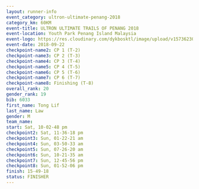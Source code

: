 ```yaml
---
layout: runner-info 
event_category: ultron-ultimate-penang-2018 
category_km: 60KM 
event-title: ULTRON ULTIMATE TRAILS OF PENANG 2018 
event-location: Youth Park Penang Island Malaysia 
event-logo: https://res.cloudinary.com/dykbosktl/image/upload/v1573623002/Logo/ULTRO_2018_LOGO_btp5xw.jpg 
event-date: 2018-09-22 
checkpoint-name2: CP 1 (T-2) 
checkpoint-name3: CP 2 (T-3) 
checkpoint-name4: CP 3 (T-4) 
checkpoint-name5: CP 4 (T-5) 
checkpoint-name6: CP 5 (T-6) 
checkpoint-name7: CP 6 (T-7) 
checkpoint-name8: Finishing (T-8) 
overall_rank: 20
gender_rank: 19
bib: 6033
first_name: Tong Lif
last_name: Law
gender: M
team_name: 
start: Sat, 10-02-48 pm
checkpoint2: Sat, 11-36-18 pm
checkpoint3: Sun, 01-22-21 am
checkpoint4: Sun, 03-50-33 am
checkpoint5: Sun, 07-26-20 am
checkpoint6: Sun, 10-21-35 am
checkpoint7: Sun, 12-45-56 pm
checkpoint8: Sun, 01-52-06 pm
finish: 15-49-18
status: FINISHER
---
```

